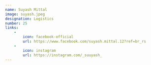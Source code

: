 ```yaml
---
name: Suyash Mittal
image: suyash.jpeg
designation: Logistics
number: 25
links:
    -
        icon: facebook-official
        url: https://www.facebook.com/suyash.mittal.12?ref=br_rs
    -
        icon: instagram
        url: https://instagram.com/_suuyash_
---
```

